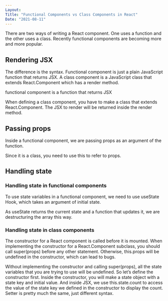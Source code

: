```yaml
---
Layout:
Title: "Functional Components vs Class Components in React"
Date: "2021-08-11"
---
```


There are two ways of writing a React component. One uses a function and the other uses a class. Recently functional components are becoming more and more popular.

## Rendering JSX

The difference is the syntax. Functional component is just a plain JavaScript function that returns JSX. A class component is a JavaScript class that extends React.Component which has a render method.

functional component is a function that returns JSX

When defining a class component, you have to make a class that extends React.Component. The JSX to render will be returned inside the render method.

## Passing props

Inside a functional component, we are passing props as an argument of the function. 

Since it is a class, you need to use this to refer to props.

## Handling state

### Handling state in functional components

To use state variables in a functional component, we need to use useState Hook, which takes an argument of initial state.

As useState returns the current state and a function that updates it, we are destructuring the array this way.

### Handling state in class components

The constructor for a React component is called before it is mounted. When implementing the constructor for a React.Component subclass, you should call super(props) before any other statement. Otherwise, this.props will be undefined in the constructor, which can lead to bugs.

Without implementing the constructor and calling super(props), all the state variables that you are trying to use will be undefined. So let’s define the constructor first. Inside the constructor, you will make a state object with a state key and initial value. And inside JSX, we use this.state.count to access the value of the state key we defined in the constructor to display the count. Setter is pretty much the same, just different syntax.